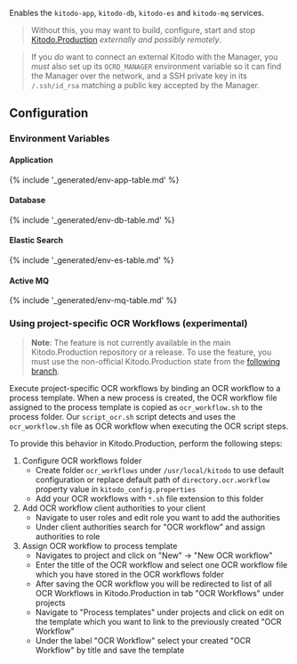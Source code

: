 Enables the `kitodo-app`, `kitodo-db`, `kitodo-es` and `kitodo-mq` services.

> Without this, you may want to build, configure, start and stop [Kitodo.Production](https://github.com/slub/kitodo-production-docker)
> _externally and possibly remotely_.

> If you _do_ want to connect an external Kitodo with the Manager, you _must_ also
> set up its `OCRD_MANAGER` environment variable so it can find the Manager over the network,
> and a SSH private key in its `/.ssh/id_rsa` matching a public key accepted by the Manager.

## Configuration

### Environment Variables

#### Application

{% include '_generated/env-app-table.md' %}

#### Database

{% include '_generated/env-db-table.md' %}

#### Elastic Search

{% include '_generated/env-es-table.md' %}

#### Active MQ

{% include '_generated/env-mq-table.md' %}

### Using project-specific OCR Workflows (experimental)

> **Note**:
> The feature is not currently available in the main Kitodo.Production repository or a release. To use the feature, you must use the non-official Kitodo.Production state from the [following branch](https://github.com/markusweigelt/kitodo-production/tree/ocrd-main).

Execute project-specific OCR workflows by binding an OCR workflow to a process template.
When a new process is created, the OCR workflow file assigned to the process template is copied as `ocr_workflow.sh` to the process folder.
Our `script_ocr.sh` script detects and uses the `ocr_workflow.sh` file as OCR workflow when executing the OCR script steps.

To provide this behavior in Kitodo.Production, perform the following steps:

1. Configure OCR workflows folder
    - Create folder `ocr_workflows` under `/usr/local/kitodo` to use default configuration or replace default path of `directory.ocr.workflow` property value in `kitodo_config.properties`
    - Add your OCR workflows with `*.sh` file extension to this folder
2. Add OCR workflow client authorities to your client
    - Navigate to user roles and edit role you want to add the authorities
    - Under client authorities search for "OCR workflow" and assign authorities to role
3. Assign OCR workflow to process template
    - Navigates to project and click on "New" -> "New OCR workflow"
    - Enter the title of the OCR workflow and select one OCR workflow file which you have stored in the OCR workflows folder
    - After saving the OCR workflow you will be redirected to list of all OCR Workflows in Kitodo.Production in tab "OCR Workflows" under projects
    - Navigate to "Process templates" under projects and click on edit on the template which you want to link to the previously created "OCR Workflow"
    - Under the label "OCR Workflow" select your created "OCR Workflow" by title and save the template